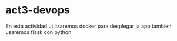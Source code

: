 # act3-devops
En esta actividad utilizaremos docker para desplegar la app tambien usaremos flask con python

